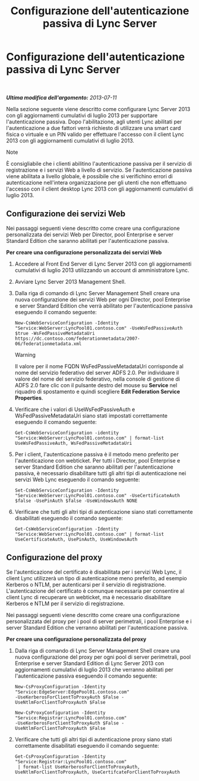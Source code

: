 ﻿---
title: Configurazione dell'autenticazione passiva di Lync Server
TOCTitle: Configurazione dell'autenticazione passiva di Lync Server
ms:assetid: 9a904b8d-9fce-4abf-be73-5c8e48cfb53a
ms:mtpsurl: https://technet.microsoft.com/it-it/library/Dn308569(v=OCS.15)
ms:contentKeyID: 56269956
ms.date: 08/24/2015
mtps_version: v=OCS.15
ms.translationtype: HT
---

# Configurazione dell'autenticazione passiva di Lync Server

 

_**Ultima modifica dell'argomento:** 2013-07-11_

Nella sezione seguente viene descritto come configurare Lync Server 2013 con gli aggiornamenti cumulativi di luglio 2013 per supportare l'autenticazione passiva. Dopo l'abilitazione, agli utenti Lync abilitati per l'autenticazione a due fattori verrà richiesto di utilizzare una smart card fisica o virtuale e un PIN valido per effettuare l'accesso con il client Lync 2013 con gli aggiornamenti cumulativi di luglio 2013.


> [!NOTE]
> È consigliabile che i clienti abilitino l'autenticazione passiva per il servizio di registrazione e i servizi Web a livello di servizio. Se l'autenticazione passiva viene abilitata a livello globale, è possibile che si verifichino errori di autenticazione nell'intera organizzazione per gli utenti che non effettuano l'accesso con il client desktop Lync 2013 con gli aggiornamenti cumulativi di luglio 2013.



## Configurazione dei servizi Web

Nei passaggi seguenti viene descritto come creare una configurazione personalizzata dei servizi Web per Director, pool Enterprise e server Standard Edition che saranno abilitati per l'autenticazione passiva.

**Per creare una configurazione personalizzata dei servizi Web**

1.  Accedere al Front End Server di Lync Server 2013 con gli aggiornamenti cumulativi di luglio 2013 utilizzando un account di amministratore Lync.

2.  Avviare Lync Server 2013 Management Shell.

3.  Dalla riga di comando di Lync Server Management Shell creare una nuova configurazione dei servizi Web per ogni Director, pool Enterprise e server Standard Edition che verrà abilitato per l'autenticazione passiva eseguendo il comando seguente:
    
        New-CsWebServiceConfiguration -Identity "Service:WebServer:LyncPool01.contoso.com" -UseWsFedPassiveAuth $true -WsFedPassiveMetadataUri https://dc.contoso.com/federationmetadata/2007-06/federationmetadata.xml
    

    > [!WARNING]
    > Il valore per il nome FQDN WsFedPassiveMetadataUri corrisponde al nome del servizio federativo del server ADFS 2.0. Per individuare il valore del nome del servizio federativo, nella console di gestione di ADFS 2.0 fare clic con il pulsante destro del mouse su <STRONG>Service</STRONG> nel riquadro di spostamento e quindi scegliere <STRONG>Edit Federation Service Properties</STRONG>.



4.  Verificare che i valori di UseWsFedPassiveAuth e WsFedPassiveMetadataUri siano stati impostati correttamente eseguendo il comando seguente:
    
        Get-CsWebServiceConfiguration -identity "Service:WebServer:LyncPool01.contoso.com" | format-list UseWsFedPassiveAuth, WsFedPassiveMetadataUri

5.  Per i client, l'autenticazione passiva è il metodo meno preferito per l'autenticazione con webticket. Per tutti i Director, pool Enterprise e server Standard Edition che saranno abilitati per l'autenticazione passiva, è necessario disabilitare tutti gli altri tipi di autenticazione nei servizi Web Lync eseguendo il comando seguente:
    
        Set-CsWebServiceConfiguration -Identity "Service:WebServer:LyncPool01.contoso.com" -UseCertificateAuth $false -UsePinAuth $false -UseWindowsAuth NONE

6.  Verificare che tutti gli altri tipi di autenticazione siano stati correttamente disabilitati eseguendo il comando seguente:
    
        Get-CsWebServiceConfiguration -Identity "Service:WebServer:LyncPool01.contoso.com" | format-list UseCertificateAuth, UsePinAuth, UseWindowsAuth

## Configurazione del proxy

Se l'autenticazione del certificato è disabilitata per i servizi Web Lync, il client Lync utilizzerà un tipo di autenticazione meno preferito, ad esempio Kerberos o NTLM, per autenticarsi per il servizio di registrazione. L'autenticazione del certificato è comunque necessaria per consentire al client Lync di recuperare un webticket, ma è necessario disabilitare Kerberos e NTLM per il servizio di registrazione.

Nei passaggi seguenti viene descritto come creare una configurazione personalizzata del proxy per i pool di server perimetrali, i pool Enterprise e i server Standard Edition che verranno abilitati per l'autenticazione passiva.

**Per creare una configurazione personalizzata del proxy**

1.  Dalla riga di comando di Lync Server Management Shell creare una nuova configurazione del proxy per ogni pool di server perimetrali, pool Enterprise e server Standard Edition di Lync Server 2013 con aggiornamenti cumulativi di luglio 2013 che verranno abilitati per l'autenticazione passiva eseguendo il comando seguente:
    
    ```
    New-CsProxyConfiguration -Identity "Service:EdgeServer:EdgePool01.contoso.com" 
    -UseKerberosForClientToProxyAuth $False -UseNtlmForClientToProxyAuth $False
    ```
    ```
    New-CsProxyConfiguration -Identity "Service:Registrar:LyncPool01.contoso.com" 
    -UseKerberosForClientToProxyAuth $False -UseNtlmForClientToProxyAuth $False
    ```

2.  Verificare che tutti gli altri tipi di autenticazione proxy siano stati correttamente disabilitati eseguendo il comando seguente:
    
        Get-CsProxyConfiguration -Identity "Service:Registrar:LyncPool01.contoso.com"
         | format-list UseKerberosForClientToProxyAuth, UseNtlmForClientToProxyAuth, UseCertifcateForClientToProxyAuth

